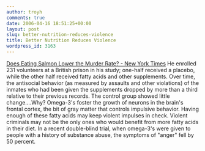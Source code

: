 ```yaml
---
author: troyh
comments: true
date: 2006-04-16 18:51:25+00:00
layout: post
slug: better-nutrition-reduces-violence
title: Better Nutrition Reduces Violence
wordpress_id: 3163
---
```


[Does Eating Salmon Lower the Murder Rate? - New York Times](http://www.nytimes.com/2006/04/16/magazine/16wwln_idealab.html?ex=1302840000&en=4203f225acaa9fe6&ei=5088&partner=rssnyt&emc=rss)
He enrolled 231 volunteers at a British prison in his study; one-half received a placebo, while the other half received fatty acids and other supplements. Over time, the antisocial behavior (as measured by assaults and other violations) of the inmates who had been given the supplements dropped by more than a third relative to their previous records. The control group showed little change....Why? Omega-3's foster the growth of neurons in the brain's frontal cortex, the bit of gray matter that controls impulsive behavior. Having enough of these fatty acids may keep violent impulses in check. Violent criminals may not be the only ones who would benefit from more fatty acids in their diet. In a recent double-blind trial, when omega-3's were given to people with a history of substance abuse, the symptoms of "anger" fell by 50 percent.
